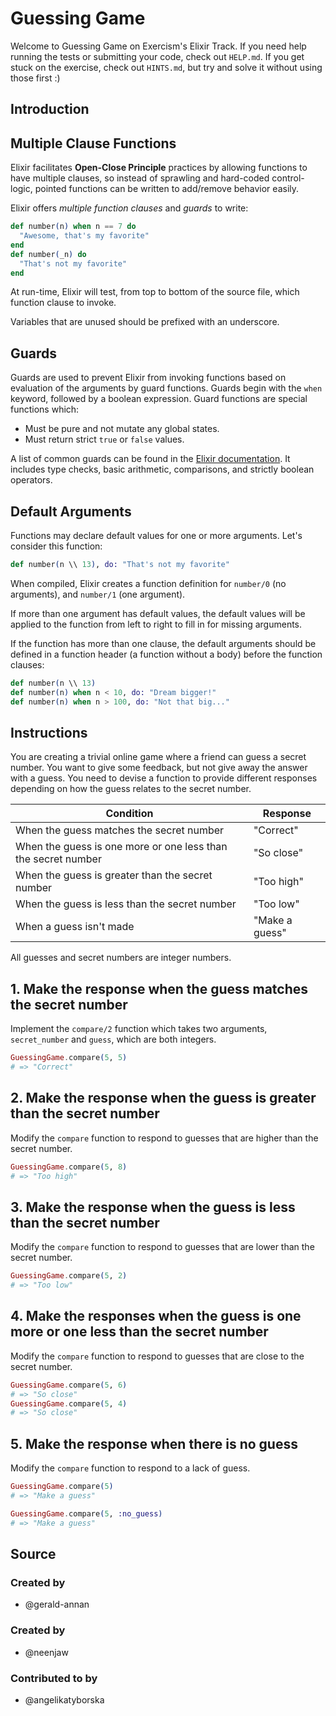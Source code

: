 # Guessing Game

Welcome to Guessing Game on Exercism's Elixir Track.
If you need help running the tests or submitting your code, check out `HELP.md`.
If you get stuck on the exercise, check out `HINTS.md`, but try and solve it without using those first :)

## Introduction

## Multiple Clause Functions

Elixir facilitates **Open-Close Principle** practices by allowing functions to have multiple clauses, so instead of sprawling and hard-coded control-logic, pointed functions can be written to add/remove behavior easily.

Elixir offers _multiple function clauses_ and _guards_ to write:

```elixir
def number(n) when n == 7 do
  "Awesome, that's my favorite"
end
def number(_n) do
  "That's not my favorite"
end
```

At run-time, Elixir will test, from top to bottom of the source file, which function clause to invoke.

Variables that are unused should be prefixed with an underscore.

## Guards

Guards are used to prevent Elixir from invoking functions based on evaluation of the arguments by guard functions. Guards begin with the `when` keyword, followed by a boolean expression. Guard functions are special functions which:

- Must be pure and not mutate any global states.
- Must return strict `true` or `false` values.

A list of common guards can be found in the [Elixir documentation][kernel-guards]. It includes type checks, basic arithmetic, comparisons, and strictly boolean operators.

## Default Arguments

Functions may declare default values for one or more arguments. Let's consider this function:

```elixir
def number(n \\ 13), do: "That's not my favorite"
```

When compiled, Elixir creates a function definition for `number/0` (no arguments), and `number/1` (one argument).

If more than one argument has default values, the default values will be applied to the function from left to right to fill in for missing arguments.

If the function has more than one clause, the default arguments should be defined in a function header (a function without a body) before the function clauses:

```elixir
def number(n \\ 13)
def number(n) when n < 10, do: "Dream bigger!"
def number(n) when n > 100, do: "Not that big..."
```

[kernel-guards]: https://hexdocs.pm/elixir/master/Kernel.html#guards

## Instructions

You are creating a trivial online game where a friend can guess a secret number. You want to give some feedback, but not give away the answer with a guess. You need to devise a function to provide different responses depending on how the guess relates to the secret number.

| Condition                                                     | Response       |
| ------------------------------------------------------------- | -------------- |
| When the guess matches the secret number                      | "Correct"      |
| When the guess is one more or one less than the secret number | "So close"     |
| When the guess is greater than the secret number              | "Too high"     |
| When the guess is less than the secret number                 | "Too low"      |
| When a guess isn't made                                       | "Make a guess" |

All guesses and secret numbers are integer numbers.

## 1. Make the response when the guess matches the secret number

Implement the `compare/2` function which takes two arguments, `secret_number` and `guess`, which are both integers.

```elixir
GuessingGame.compare(5, 5)
# => "Correct"
```

## 2. Make the response when the guess is greater than the secret number

Modify the `compare` function to respond to guesses that are higher than the secret number.

```elixir
GuessingGame.compare(5, 8)
# => "Too high"
```

## 3. Make the response when the guess is less than the secret number

Modify the `compare` function to respond to guesses that are lower than the secret number.

```elixir
GuessingGame.compare(5, 2)
# => "Too low"
```

## 4. Make the responses when the guess is one more or one less than the secret number

Modify the `compare` function to respond to guesses that are close to the secret number.

```elixir
GuessingGame.compare(5, 6)
# => "So close"
GuessingGame.compare(5, 4)
# => "So close"
```

## 5. Make the response when there is no guess

Modify the `compare` function to respond to a lack of guess.

```elixir
GuessingGame.compare(5)
# => "Make a guess"

GuessingGame.compare(5, :no_guess)
# => "Make a guess"
```

## Source

### Created by

- @gerald-annan

### Created by

- @neenjaw

### Contributed to by

- @angelikatyborska
